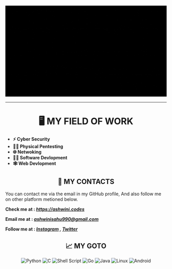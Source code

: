 ![Header image](https://raw.githubusercontent.com/ASHWIN990/ASHWIN990/master/Image/Banner-Dark.gif)

<hr>

<h1 align="center">🖥️ MY FIELD OF WORK</h1>

* **⚡ Cyber Security**
* **👨‍🔬 Physical Pentesting**
* **🌐 Netwoking**
* **👨‍💻 Software Devlopment**
* **🕸️ Web Devlopment**


<!-- <h2 align="center">📜 SOME GITHUB STATS </h1> -->

<!-- <p align = "center">
  <meta http-equiv="Pragma" content="no-cache">
  <img src = "https://github-readme-stats.vercel.app/api?username=ASHWIN990&show_icons=true&theme=dark&hide_border=true&include_all_commits=true" width = 400>
  <img src = "https://github-readme-streak-stats.herokuapp.com?user=ASHWIN990&theme=dark&hide_border=true" width = 400>
</p> -->


<h2 align="center">🤙 MY CONTACTS </h1>

You can contact me via the email in my GitHub profile, And also follow me on other platform metioned below.

**Check me at : *https://ashwini.codes***

**Email me at : *ashwinisahu990@gmail.com***

**Follow me at : *[Instagram](https://instagram.com/kumar_ashwin_sahu) , [Twitter](https://twitter.com/ashwinisahu990)***


<h2 align="center">📈 MY GOTO </h1>

<p align = "center">
  <img alt="Python" src="https://img.shields.io/badge/python-%2314354C.svg?style=for-the-badge&logo=python&logoColor=white"/>
  <img alt="C" src="https://img.shields.io/badge/c-%2300599C.svg?style=for-the-badge&logo=c&logoColor=white"/>
  <img alt="Shell Script" src="https://img.shields.io/badge/shell_script-%23121011.svg?style=for-the-badge&logo=gnu-bash&logoColor=white"/>
  <img alt="Go" src="https://img.shields.io/badge/go-%2300ADD8.svg?style=for-the-badge&logo=go&logoColor=white"/>
  <img alt="Java" src="https://img.shields.io/badge/java-%23ED8B00.svg?style=for-the-badge&logo=java&logoColor=white"/>
  <img alt="Linux" src="https://img.shields.io/badge/Linux-FCC624?style=for-the-badge&logo=linux&logoColor=black">
  <img alt="Android" src="https://img.shields.io/badge/Android-3DDC84?style=for-the-badge&logo=android&logoColor=white" />
</p>

<!--
<h2 align="center">😜 SOME DEV JOKE </h1>

<p align = "center">
  <img src="https://readme-jokes.vercel.app/api" alt="Jokes Card" />
</p>

<p align = "right">
  <img src="https://komarev.com/ghpvc/?username=ASHWIN990&style=flat-square" alt="Profile Views" />
</p>
-->
